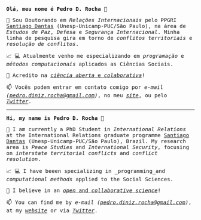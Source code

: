 <samp>
	
**Olá, meu nome é Pedro D. Rocha** 👋 



:microscope: Sou Doutorando em _Relações Internacionais_ pelo PPGRI [Santiago Dantas](https://www.santiagodantas-ppgri.org/) (Unesp-Unicamp-PUC/São Paulo), na área de _Estudos de Paz_, _Defesa_ e _Segurança Internacional_. Minha linha de pesquisa gira em torno de _conflitos territoriais_ e _resolução de conflitos_.

:chart_with_upwards_trend: :computer: Atualmente venho me especializando em _programação_ e _métodos computacionais_ aplicados as Ciências Sociais.

:rocket: Acredito na [_ciência aberta_ e _colaborativa_](https://ocsdnet.org/manifesto/open-science-manifesto/)!

📫 Vocês podem entrar em contato comigo por _e-mail (pedro.diniz.rocha@gmail.com)_, no meu _[site](https://pedrodrocha.com/)_, ou pelo _[Twitter](https://twitter.com/pedro_drocha)_.


--------------------------------------------------------------------------------------------------------------------------------------------------------------------------------

**Hi, my name is Pedro D. Rocha** 👋 


:microscope: I am currently a PhD Student in _International Relations_ at the International Relations graduate programme [Santiago Dantas](https://www.santiagodantas-ppgri.org/) (Unesp-Unicamp-PUC/São Paulo), Brazil. My research area is _Peace Studies_ and _International Security_, focusing on _interstate territorial conflicts_ and _conflict resolution_.


:chart_with_upwards_trend: :computer: I have beeen specializing in _programming_and _computational methods_ applied to the Social Sciences. 

:rocket: I believe in an [_open_ and _collaborative science_](https://ocsdnet.org/manifesto/open-science-manifesto/)!

📫 You can find me by _e-mail (pedro.diniz.rocha@gmail.com)_, at my _[website](https://pedrodrocha.com/)_ or via _[Twitter](https://twitter.com/pedro_drocha)_.

</samp>

